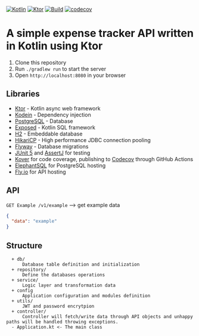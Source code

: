 [![Kotlin](https://img.shields.io/badge/kotlin-1.9.0-blue.svg?logo=kotlin)](http://kotlinlang.org)
[![Ktor](https://img.shields.io/badge/ktor-2.3.3-blue.svg)](https://github.com/ktorio/ktor)
[![Build](https://github.com/rezyfr/TrackerR-ktor/workflows/Build/badge.svg)](https://github.com/rezyfr/TrackerR-ktor/actions/workflows/build.yml)
[![codecov](https://codecov.io/gh/rezyfr/TrackerR-ktor/branch/master/graph/badge.svg?token=v2k9oObm0C)](https://codecov.io/gh/rezyfr/TrackerR-ktor)

# A simple expense tracker API written in Kotlin using Ktor

1. Clone this repository
2. Run `./gradlew run` to start the server
3. Open `http://localhost:8080` in your browser

## Libraries
- [Ktor](https://github.com/ktorio/ktor) - Kotlin async web framework
- [Kodein](https://github.com/kosi-libs/Kodein) - Dependency injection
- [PostgreSQL](https://www.postgresql.org/) - Database
- [Exposed](https://github.com/JetBrains/Exposed) - Kotlin SQL framework
- [H2](https://github.com/h2database/h2database) - Embeddable database
- [HikariCP](https://github.com/brettwooldridge/HikariCP) - High performance JDBC connection pooling
- [Flyway](https://flywaydb.org/) - Database migrations
- [JUnit 5](https://junit.org/junit5/) and [AssertJ](http://joel-costigliola.github.io/assertj/)
  for testing
- [Kover](https://github.com/Kotlin/kotlinx-kover) for code coverage, publishing
  to [Codecov](https://about.codecov.io/) through GitHub Actions
- [ElephantSQL](https://www.elephantsql.com/) for PostgreSQL hosting
- [Fly.io](https://fly.io/) for API hosting

## API
`GET Example /v1/example` --> get example data
```json
{
  "data": "example"
}
```

## Structure
      + db/
          Database table definition and initialization
      + repository/
          Define the databases operations
      + service/
          Logic layer and transformation data
      + config 
          Application configuration and modules definition
      + utils/
          JWT and password encrytpion
      + controller/
          Controller will fetch/write data through API objects and unhappy paths will be handled throwing exceptions.
      - Application.kt <- The main class

